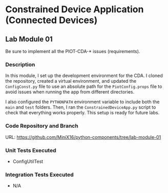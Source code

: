 # Constrained Device Application (Connected Devices)

## Lab Module 01

Be sure to implement all the PIOT-CDA-* issues (requirements).

### Description

In this module, I set up the development environment for the CDA. I cloned the repository, created a virtual environment, and updated the `ConfigConst.py` file to use an absolute path for the `PiotConfig.props` file to avoid issues when running the app from different directories.

I also configured the `PYTHONPATH` environment variable to include both the `main` and `test` folders. Then, I ran the `ConstrainedDeviceApp.py` script to check that everything works properly. This setup is ready for future labs.

### Code Repository and Branch

URL: https://github.com/MiniX16/python-components/tree/lab-module-01

### Unit Tests Executed

- ConfigUtilTest

### Integration Tests Executed

- N/A
